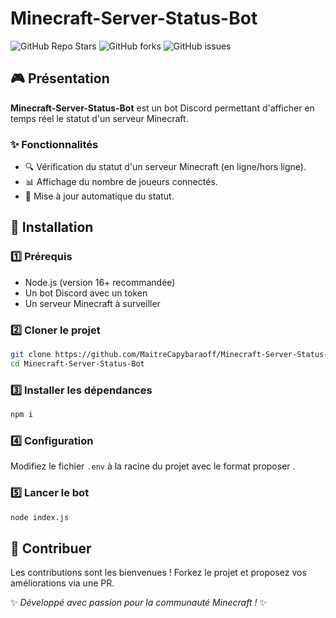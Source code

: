 # Minecraft-Server-Status-Bot

![GitHub Repo Stars](https://img.shields.io/github/stars/MaitreCapybaraoff/Minecraft-Server-Status-Bot?style=for-the-badge)
![GitHub forks](https://img.shields.io/github/forks/MaitreCapybaraoff/Minecraft-Server-Status-Bot?style=for-the-badge)
![GitHub issues](https://img.shields.io/github/issues/MaitreCapybaraoff/Minecraft-Server-Status-Bot?style=for-the-badge)

## 🎮 Présentation
**Minecraft-Server-Status-Bot** est un bot Discord permettant d'afficher en temps réel le statut d'un serveur Minecraft.

### ✨ Fonctionnalités
- 🔍 Vérification du statut d'un serveur Minecraft (en ligne/hors ligne).
- 📊 Affichage du nombre de joueurs connectés.
- 🔄 Mise à jour automatique du statut.

## 🚀 Installation

### 1️⃣ Prérequis
- Node.js (version 16+ recommandée)
- Un bot Discord avec un token
- Un serveur Minecraft à surveiller

### 2️⃣ Cloner le projet
```bash
git clone https://github.com/MaitreCapybaraoff/Minecraft-Server-Status-Bot.git
cd Minecraft-Server-Status-Bot
```

### 3️⃣ Installer les dépendances
```bash
npm i
```

### 4️⃣ Configuration
Modifiez le fichier `.env` à la racine du projet avec le format proposer .

### 5️⃣ Lancer le bot
```bash
node index.js
```

## 📝 Contribuer
Les contributions sont les bienvenues ! Forkez le projet et proposez vos améliorations via une PR.

✨ *Développé avec passion pour la communauté Minecraft !* ✨
